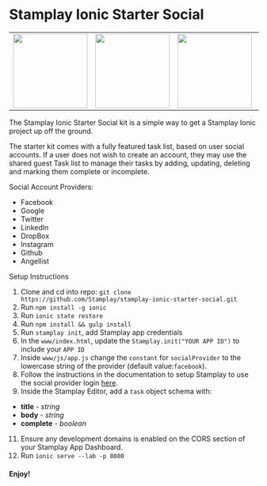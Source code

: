 # Stamplay Ionic Starter Social

<table>
  <tbody>
    <tr>
    <td>
    <img width="150" src="http://s30.postimg.org/3t2sk19pd/Simulator_Screen_Shot_Apr_1_2016_10_07_24_AM.png" />
    </td>
    <td>
    <img width="150" src="http://s9.postimg.org/wcndop0vz/Simulator_Screen_Shot_Apr_1_2016_10_06_35_AM.png" />
    </td>
    <td>
    <img width="150" src="http://s18.postimg.org/xi5ifii55/Simulator_Screen_Shot_Mar_30_2016_3_30_02_PM.png" />
    </td>
    <td>
    <img width="150" src="http://s18.postimg.org/9buv4dw0p/Simulator_Screen_Shot_Mar_30_2016_3_30_18_PM.png" />
    </td>
    </tr>
  </tbody>
</table>



The Stamplay Ionic Starter Social kit is a simple way to get a Stamplay Ionic project up off the ground.

The starter kit comes with a fully featured task list, based on user social accounts. If a user does not wish to create an account, they may use the shared guest Task list to manage their tasks by adding, updating, deleting and marking them complete or incomplete.

Social Account Providers:

- Facebook
- Google
- Twitter
- LinkedIn
- DropBox
- Instagram
- Github
- Angellist

Setup Instructions

1. Clone and cd into repo: `git clone https://github.com/Stamplay/stamplay-ionic-starter-social.git`
2. Run `npm install -g ionic`
4. Run `ionic state restore`
5. Run `npm install && gulp install`
6. Run `stamplay init`, add Stamplay app credentials
7. In the `www/index.html`, update the `Stamplay.init("YOUR APP ID")` to include your `APP ID`
8. Inside `www/js/app.js` change the `constant` for `socialProvider` to the lowercase string of the provider (default value:`facebook`).
9. Follow the instructions in the documentation to setup Stamplay to use the social provider login [here](https://stamplay.com/docs/platform/users/authentication).
10. Inside the Stamplay Editor, add a `task` object schema with:
  - **title** - *string*
  - **body** - *string*
  - **complete** - *boolean*
11. Ensure any development domains is enabled on the CORS section of your Stamplay App Dashboard.
12. Run `ionic serve --lab -p 8080`


#### Enjoy!
